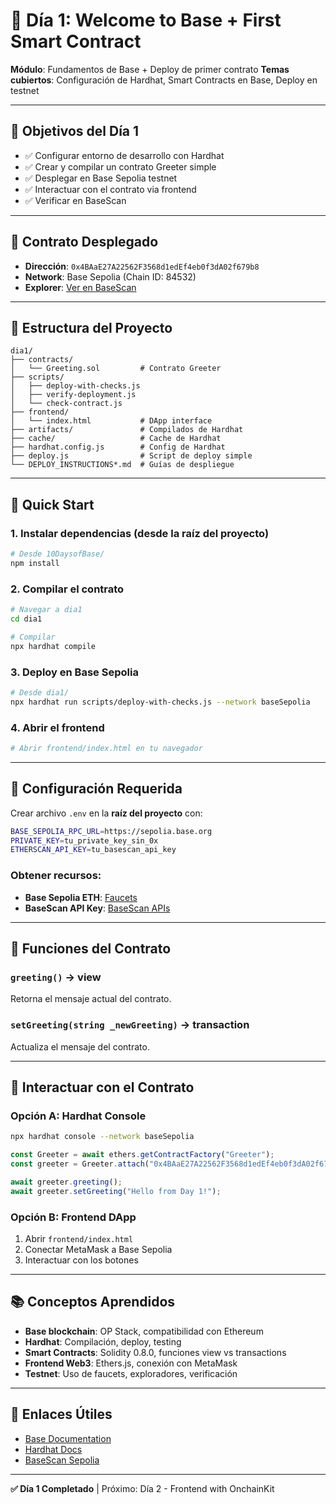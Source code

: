 # 📅 Día 1: Welcome to Base + First Smart Contract

**Módulo**: Fundamentos de Base + Deploy de primer contrato
**Temas cubiertos**: Configuración de Hardhat, Smart Contracts en Base, Deploy en testnet

---

## 🎯 Objetivos del Día 1

- ✅ Configurar entorno de desarrollo con Hardhat
- ✅ Crear y compilar un contrato Greeter simple
- ✅ Desplegar en Base Sepolia testnet
- ✅ Interactuar con el contrato via frontend
- ✅ Verificar en BaseScan

---

## 📍 Contrato Desplegado

- **Dirección**: `0x4BAaE27A22562F3568d1edEf4eb0f3dA02f679b8`
- **Network**: Base Sepolia (Chain ID: 84532)
- **Explorer**: [Ver en BaseScan](https://sepolia.basescan.org/address/0x4BAaE27A22562F3568d1edEf4eb0f3dA02f679b8)

---

## 📁 Estructura del Proyecto

```
dia1/
├── contracts/
│   └── Greeting.sol         # Contrato Greeter
├── scripts/
│   ├── deploy-with-checks.js
│   ├── verify-deployment.js
│   └── check-contract.js
├── frontend/
│   └── index.html           # DApp interface
├── artifacts/               # Compilados de Hardhat
├── cache/                   # Cache de Hardhat
├── hardhat.config.js        # Config de Hardhat
├── deploy.js                # Script de deploy simple
└── DEPLOY_INSTRUCTIONS*.md  # Guías de despliegue
```

---

## 🚀 Quick Start

### 1. Instalar dependencias (desde la raíz del proyecto)
```bash
# Desde 10DaysofBase/
npm install
```

### 2. Compilar el contrato
```bash
# Navegar a dia1
cd dia1

# Compilar
npx hardhat compile
```

### 3. Deploy en Base Sepolia
```bash
# Desde dia1/
npx hardhat run scripts/deploy-with-checks.js --network baseSepolia
```

### 4. Abrir el frontend
```bash
# Abrir frontend/index.html en tu navegador
```

---

## 🔧 Configuración Requerida

Crear archivo `.env` en la **raíz del proyecto** con:

```bash
BASE_SEPOLIA_RPC_URL=https://sepolia.base.org
PRIVATE_KEY=tu_private_key_sin_0x
ETHERSCAN_API_KEY=tu_basescan_api_key
```

### Obtener recursos:
- **Base Sepolia ETH**: [Faucets](https://docs.base.org/tools/network-faucets)
- **BaseScan API Key**: [BaseScan APIs](https://basescan.org/apis)

---

## 📖 Funciones del Contrato

### `greeting()` → view
Retorna el mensaje actual del contrato.

### `setGreeting(string _newGreeting)` → transaction
Actualiza el mensaje del contrato.

---

## 🧪 Interactuar con el Contrato

### Opción A: Hardhat Console
```bash
npx hardhat console --network baseSepolia
```
```javascript
const Greeter = await ethers.getContractFactory("Greeter");
const greeter = Greeter.attach("0x4BAaE27A22562F3568d1edEf4eb0f3dA02f679b8");

await greeter.greeting();
await greeter.setGreeting("Hello from Day 1!");
```

### Opción B: Frontend DApp
1. Abrir `frontend/index.html`
2. Conectar MetaMask a Base Sepolia
3. Interactuar con los botones

---

## 📚 Conceptos Aprendidos

- **Base blockchain**: OP Stack, compatibilidad con Ethereum
- **Hardhat**: Compilación, deploy, testing
- **Smart Contracts**: Solidity 0.8.0, funciones view vs transactions
- **Frontend Web3**: Ethers.js, conexión con MetaMask
- **Testnet**: Uso de faucets, exploradores, verificación

---

## 🔗 Enlaces Útiles

- [Base Documentation](https://docs.base.org/)
- [Hardhat Docs](https://hardhat.org/docs)
- [BaseScan Sepolia](https://sepolia.basescan.org/)

---

**✅ Día 1 Completado** | Próximo: Día 2 - Frontend with OnchainKit

